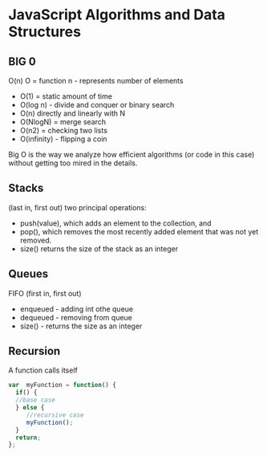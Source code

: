 # JavaScript Algorithms and Data Structures
## BIG 0
O(n)
O = function
n - represents number of elements 

- O(1) = static amount of time 
- O(log n) - divide and conquer or binary search
- O(n) directly and linearly with N
- O(NlogN) = merge search
- O(n2) = checking two lists
- O(infinity) - flipping a coin 

Big O is the way we analyze how efficient algorithms (or code in this case) without getting too mired in the details.


## Stacks 
(last in, first out)
two principal operations:
- push(value), which adds an element to the collection, and
- pop(), which removes the most recently added element that was not yet removed.
- size() returns the size of the stack as an integer

## Queues 

FIFO (first in, first out)

- enqueued - adding int othe queue
- dequeued - removing from queue 
- size() - returns the size as an integer 


## Recursion 
A function calls itself

```js
var  myFunction = function() {
  if() {
  //base case 
  } else {
     //recursive case 
     myFunction();
  }
  return;
};
```
